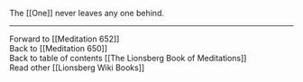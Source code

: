 The [[One]] never leaves any one behind. 

___

Forward to [[Meditation 652]]  
Back to [[Meditation 650]]  
Back to table of contents [[The Lionsberg Book of Meditations]]  
Read other [[Lionsberg Wiki Books]] 
